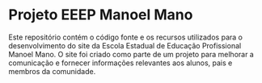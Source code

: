 # Projeto EEEP Manoel Mano
Este repositório contém o código fonte e os recursos utilizados para o desenvolvimento do site da Escola Estadual de Educação Profissional Manoel Mano. O site foi criado como parte de um projeto para melhorar a comunicação e fornecer informações relevantes aos alunos, pais e membros da comunidade.
